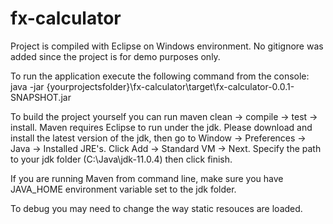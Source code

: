# fx-calculator
Project is compiled with Eclipse on Windows environment. No gitignore was added since the project is for demo purposes only.

To run the application execute the following command from the console: java -jar {yourprojectsfolder}\fx-calculator\target\fx-calculator-0.0.1-SNAPSHOT.jar

To build the project yourself you can run maven clean -> compile -> test -> install. Maven requires Eclipse to run under the jdk. 
Please download and install the latest version of the jdk, then go to Window -> Preferences -> Java -> Installed JRE's. 
Click Add -> Standard VM -> Next. Specify the path to your jdk folder (C:\Java\jdk-11.0.4) then click finish.

If you are running Maven from command line, make sure you have JAVA_HOME environment variable set to the jdk folder.

To debug you may need to change the way static resouces are loaded.
